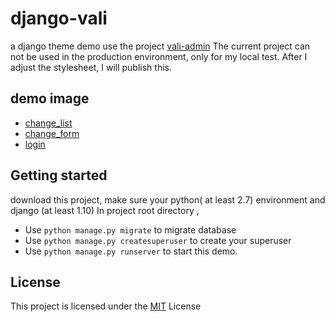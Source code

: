 # django-vali
a django theme demo use the project [vali-admin](https://github.com/pratikborsadiya/vali-admin)
The current project can not be used in the production environment, only for my local test.
After I adjust the stylesheet, I will publish this.

## demo image
* [change_list](https://github.com/cnanyi/django-vali/blob/master/static_lib/demo/01.png?raw=true)
* [change_form](https://github.com/cnanyi/django-vali/blob/master/static_lib/demo/02.png?raw=true)
* [login](https://github.com/cnanyi/django-vali/blob/master/static_lib/demo/03.png?raw=true)
## Getting started
download this project, make sure your python( at least 2.7) environment and django (at least 1.10)
In project root directory ,
* Use `python manage.py migrate` to migrate database
* Use `python manage.py createsuperuser` to create your superuser
* Use `python manage.py runserver` to start this demo.

## License

This project is licensed under the [MIT](LICENSE) License